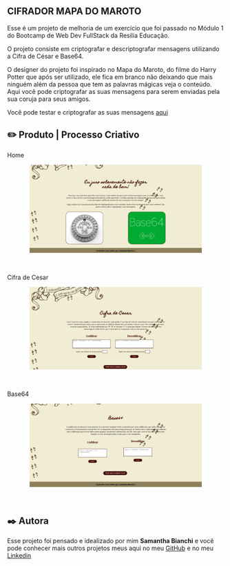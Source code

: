 ## CIFRADOR MAPA DO MAROTO

Esse é um projeto de melhoria de um exercício que foi passado no Módulo 1 do Bootcamp de Web Dev FullStack da Resilia Educação.

O projeto consiste em criptografar e descriptografar mensagens utilizando a Cifra de César e Base64.

O designer do projeto foi inspirado no Mapa do Maroto, do filme do Harry Potter que após ser utilizado, ele fica em branco não deixando que mais ninguém além da pessoa que tem as palavras mágicas veja o conteúdo. Aqui você pode criptografar as suas mensagens para serem enviadas pela sua coruja para seus amigos.

Você pode testar e criptografar as suas mensagens [aqui](https://sahbianchi.github.io/mapaDoMaroto/)
<br>

## ✏️ Produto | Processo Criativo

Home
<p align="center">
    <img src="./img/home1.jpeg" width="400" height="auto">
</p><br>


Cifra de Cesar
<p align="center">
    <img src="./img/cifraDeCesar.jpeg" width="400" height="auto">
</p><br>


Base64
<p align="center">
    <img src="./img/base64.jpeg" width="400" height="auto">
</p><br>


## ✒️ Autora

Esse projeto foi pensado e idealizado por mim **Samantha Bianchi** e você pode conhecer mais outros projetos meus aqui no meu [GitHub](https://github.com/SahBianchi) e no meu [Linkedin](https://www.linkedin.com/in/sahbianchi/)
